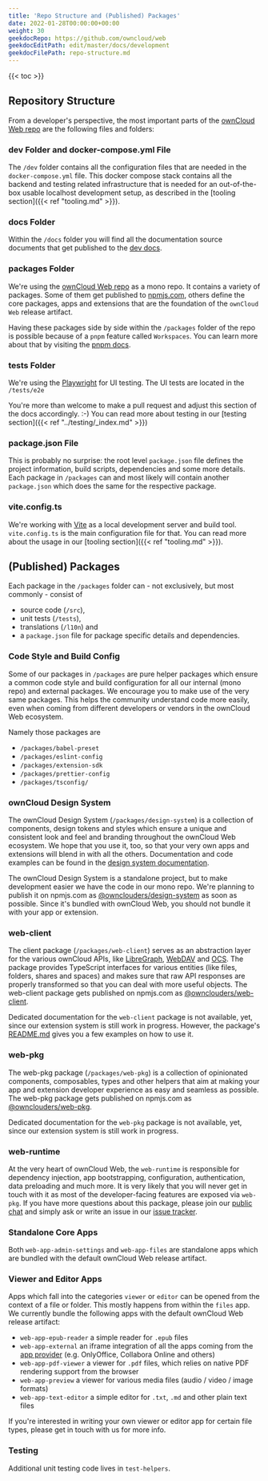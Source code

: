 ```yaml
---
title: 'Repo Structure and (Published) Packages'
date: 2022-01-28T00:00:00+00:00
weight: 30
geekdocRepo: https://github.com/owncloud/web
geekdocEditPath: edit/master/docs/development
geekdocFilePath: repo-structure.md
---
```


{{< toc >}}

## Repository Structure

From a developer's perspective, the most important parts of the [ownCloud Web repo](https://github.com/owncloud/web) are the following files and folders:

### dev Folder and docker-compose.yml File

The `/dev` folder contains all the configuration files that are needed in the `docker-compose.yml` file. This docker compose stack
contains all the backend and testing related infrastructure that is needed for an out-of-the-box usable localhost development setup,
as described in the [tooling section]({{< ref "tooling.md" >}}).

### docs Folder

Within the `/docs` folder you will find all the documentation source documents that get published to the [dev docs](https://owncloud.dev/clients/web/).

### packages Folder

We're using the [ownCloud Web repo](https://github.com/owncloud/web) as a mono repo. It contains a variety of packages. Some of them get
published to [npmjs.com](https://npmjs.com), others define the core packages, apps and extensions that are the foundation of
the `ownCloud Web` release artifact.

Having these packages side by side within the `/packages` folder of the repo is possible because of a `pnpm` feature called `Workspaces`. You can learn more about that by visiting the [pnpm docs](https://pnpm.io/workspaces).

### tests Folder

We're using the [Playwright](https://playwright.dev) for UI testing. The UI tests are located in the `/tests/e2e`

You're more than welcome to make a pull request and adjust this section of the docs accordingly. :-)
You can read more about testing in our [testing section]({{< ref "../testing/_index.md" >}})

### package.json File

This is probably no surprise: the root level `package.json` file defines the project information, build scripts, dependencies and some more details.
Each package in `/packages` can and most likely will contain another `package.json` which does the same for the respective package.

### vite.config.ts

We're working with [Vite](https://vitejs.dev) as a local development server and build tool. `vite.config.ts` is the main configuration file for that.
You can read more about the usage in our [tooling section]({{< ref "tooling.md" >}}).

## (Published) Packages

Each package in the `/packages` folder can - not exclusively, but most commonly - consist of

- source code (`/src`),
- unit tests (`/tests`),
- translations (`/l10n`) and
- a `package.json` file for package specific details and dependencies.

### Code Style and Build Config

Some of our packages in `/packages` are pure helper packages which ensure a common code style and build configuration for all our
internal (mono repo) and external packages. We encourage you to make use of the very same packages. This helps the community
understand code more easily, even when coming from different developers or vendors in the ownCloud Web ecosystem.

Namely those packages are

- `/packages/babel-preset`
- `/packages/eslint-config`
- `/packages/extension-sdk`
- `/packages/prettier-config`
- `/packages/tsconfig/`

### ownCloud Design System

The ownCloud Design System (`/packages/design-system`) is a collection of components, design tokens and styles which ensure a
unique and consistent look and feel and branding throughout the ownCloud Web ecosystem. We hope that you use it, too, so that your
very own apps and extensions will blend in with all the others. Documentation and code examples can be found in
the [design system documentation](https://owncloud.design).

The ownCloud Design System is a standalone project, but to make development easier we have the code in our mono repo.
We're planning to publish it on npmjs.com as [@ownclouders/design-system](https://www.npmjs.com/package/@ownclouders/design-system)
as soon as possible. Since it's bundled with ownCloud Web, you should not bundle it with your app or extension.

### web-client

The client package (`/packages/web-client`) serves as an abstraction layer for the various ownCloud APIs, like
[LibreGraph](https://owncloud.dev/apis/http/graph/), [WebDAV](https://doc.owncloud.com/server/next/developer_manual/webdav_api/) and
[OCS](https://doc.owncloud.com/server/next/developer_manual/core/apis/ocs-capabilities.html). The package provides TypeScript
interfaces for various entities (like files, folders, shares and spaces) and makes sure that raw API responses are properly
transformed so that you can deal with more useful objects. The web-client package gets published
on npmjs.com as [@ownclouders/web-client](https://www.npmjs.com/package/@ownclouders/web-client).

Dedicated documentation for the `web-client` package is not available, yet, since our extension system is still work in progress. However, the package's [README.md](https://github.com/owncloud/web/blob/master/packages/web-client/README.md) gives you a few examples on how to use it.

### web-pkg

The web-pkg package (`/packages/web-pkg`) is a collection of opinionated components, composables, types and other helpers that aim
at making your app and extension developer experience as easy and seamless as possible. The web-pkg package gets published on
npmjs.com as [@ownclouders/web-pkg](https://www.npmjs.com/package/@ownclouders/web-pkg).

Dedicated documentation for the `web-pkg` package is not available, yet, since our extension system is still work in progress.

### web-runtime

At the very heart of ownCloud Web, the `web-runtime` is responsible for dependency injection, app bootstrapping, configuration,
authentication, data preloading and much more.
It is very likely that you will never get in touch with it as most of the developer-facing features are exposed via `web-pkg`. If you
have more questions about this package, please join our [public chat](https://matrix.to/#/#ocis:matrix.org) and simply ask
or write an issue in our [issue tracker](https://github.com/owncloud/web/issues).

### Standalone Core Apps

Both `web-app-admin-settings` and `web-app-files` are standalone apps which are bundled with the default ownCloud Web release artifact.

### Viewer and Editor Apps

Apps which fall into the categories `viewer` or `editor` can be opened from the context of a file or folder. This mostly happens from
within the `files` app. We currently bundle the following apps with the default ownCloud Web release artifact:

- `web-app-epub-reader` a simple reader for `.epub` files
- `web-app-external` an iframe integration of all the apps coming from the [app provider](https://owncloud.dev/services/app-provider/)
  (e.g. OnlyOffice, Collabora Online and others)
- `web-app-pdf-viewer` a viewer for `.pdf` files, which relies on native PDF rendering support from the browser
- `web-app-preview` a viewer for various media files (audio / video / image formats)
- `web-app-text-editor` a simple editor for `.txt`, `.md` and other plain text files

If you're interested in writing your own viewer or editor app for certain file types, please get in touch with us for more info.

### Testing

Additional unit testing code lives in `test-helpers`.
